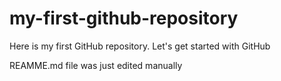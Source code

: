 # my-first-github-repository
Here is my first GitHub repository. Let's get started with GitHub

REAMME.md file was just edited manually

